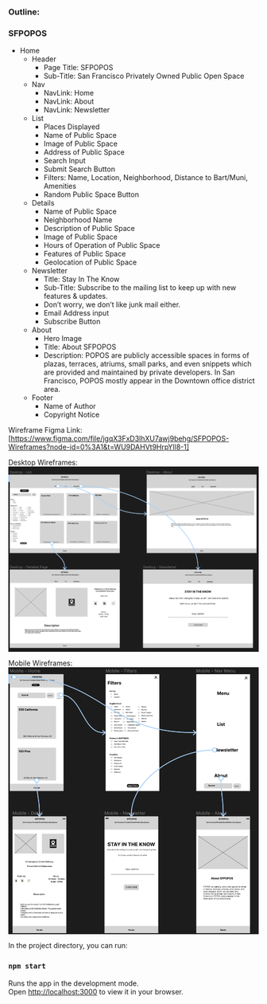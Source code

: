 ### Outline:
### SFPOPOS
* Home
  * Header
    * Page Title: SFPOPOS
    * Sub-Title: San Francisco Privately Owned Public Open Space 
  * Nav
    * NavLink: Home
    * NavLink: About
    * NavLink: Newsletter
  * List
    * Places Displayed
    * Name of Public Space
    * Image of Public Space
    * Address of Public Space
    * Search Input
    * Submit Search Button
    * Filters: Name, Location, Neighborhood, Distance to Bart/Muni, Amenities 
    * Random Public Space Button
  * Details
    * Name of Public Space
    * Neighborhood Name
    * Description of Public Space
    * Image of Public Space
    * Hours of Operation of Public Space
    * Features of Public Space
    * Geolocation of Public Space
  * Newsletter
    * Title: Stay In The Know
    * Sub-Title: Subscribe to the mailing list to keep up with  new features & updates.
    * Don’t worry, we don’t like junk mail either. 
    * Email Address input
    * Subscribe Button
  * About
    * Hero Image
    * Title: About SFPOPOS
    * Description: POPOS are publicly accessible spaces in forms of plazas, terraces, atriums, small parks, and even snippets which are provided and maintained by private developers. In San Francisco, POPOS mostly appear in the Downtown office district area.
  * Footer
    * Name of Author
    * Copyright Notice


Wireframe Figma Link: [https://www.figma.com/file/jgqX3FxD3lhXU7awj9behg/SFPOPOS-Wireframes?node-id=0%3A1&t=WU9DAHVt9HrpYll8-1]

Desktop Wireframes:
<img src="https://github.com/sharmaineb/React-Tutorial-SFPOPOS/blob/main/wireframes/desktop.png" align="center" alt="wireframe">

Mobile Wireframes:
<img src="https://github.com/sharmaineb/React-Tutorial-SFPOPOS/blob/main/wireframes/mobile.png" align="center" alt="wireframe">

In the project directory, you can run:

### `npm start`

Runs the app in the development mode.\
Open [http://localhost:3000](http://localhost:3000) to view it in your browser.
